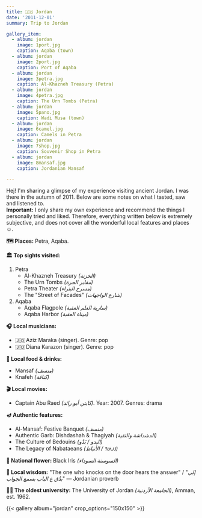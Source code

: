 ```yaml
---
title: 🇯🇴 Jordan
date: '2011-12-01'
summary: Trip to Jordan

gallery_item:
  - album: jordan
    image: 1port.jpg
    caption: Aqaba (town)
  - album: jordan
    image: 2port.jpg
    caption: Port of Aqaba
  - album: jordan
    image: 3petra.jpg
    caption: Al-Khazneh Treasury (Petra)
  - album: jordan
    image: 4petra.jpg
    caption: The Urn Tombs (Petra)
  - album: jordan
    image: 5pano.jpg
    caption: Wadi Musa (town)
  - album: jordan
    image: 6camel.jpg
    caption: Camels in Petra
  - album: jordan
    image: 7shop.jpg
    caption: Souvenir Shop in Petra
  - album: jordan
    image: 8mansaf.jpg
    caption: Jordanian Mansaf

---
```

Hej! I'm sharing a glimpse of my experience visiting ancient Jordan. I was there in the autumn of 2011. Below are some notes on what I tasted, saw and listened to.<br>
<b>Important:</b> I only share my own experience and recommend the things I personally tried and liked. Therefore, everything written below is extremely subjective, and does not cover all the wonderful local features and places ☺️.

<b>🗺 Places:</b> Petra, Aqaba.<br>

<b>🏛 Top sights visited: </b>
1. Petra
    - Al-Khazneh Treasury <i>(الخزنة)</i>
    - The Urn Tombs <i>(مقابر الجرة)</i>
    - Petra Theater <i>(مسرح البتراء)</i>
    - The "Street of Facades" <i>(شارع الواجهات)</i>
2. Aqaba
    - Aqaba Flagpole <i>(سارية العلم العقبة)</i>
    - Aqaba Harbor <i>(ميناء العقبة)</i>


<b>🎧 Local musicians: </b>
- 🇯🇴 Aziz Maraka (singer). Genre: pop
- 🇯🇴 Diana Karazon (singer). Genre: pop


<b>🥘 Local food & drinks: </b>
- Mansaf <i>(منسف)</i>
- Knafeh <i>(كنافة)</i>


<b>🎬 Local movies:</b>
- Captain Abu Raed <i>(كابتن أبو رائد)</i>. Year: 2007. Genres: drama

<b>🪔 Authentic features:</b>
- Al-Mansaf: Festive Banquet <i>(منسف)</i> 
- Authentic Garb: Dishdashah & Thagiyah <i>(الدشداشة والتقية)</i> 
- The Culture of Bedouins <i>(البدو / بَدْو)</i> 
- The Legacy of Nabataeans <i>(𐢕𐢃𐢋𐢈 / الأنباط)</i>  


<b>💐 National flower: </b> Black Iris <i>(السوسنة السوداء)</i>


<b>🦉 Local wisdom:</b> "The one who knocks on the door hears the answer" / "<i>إلي بدُق ع الباب بسمع الجواب</i>" — Jordanian proverb 


<b>👨‍🎓 The oldest university:</b> The University of Jordan <i>(الجامعة الأردنية)</i>, Amman, est. 1962. 


{{< gallery album="jordan" crop_options="150x150" >}}
   

